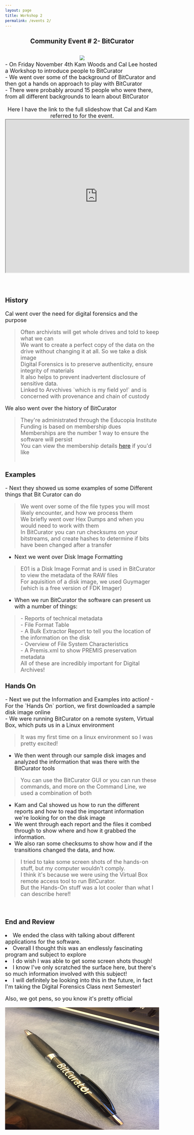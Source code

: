 ```yaml
---
layout: page
title: Workshop 2
permalink: /events 2/
---
```


<h2 style="text-align:center;"> Community Event # 2- BitCurator </h2><br>

<center>
<img src="http://www.bitcurator.net/wp-content/uploads/2015/11/bc2-new-red.png">
</center>

<span style="font-size: 18px">
- On Friday November 4th Kam Woods and Cal Lee hosted a Workshop to introduce people to BitCurator
<br>
- We went over some of the background of BitCurator and then got a hands on approach to play with BitCurator <br>
- There were probably around 15 people who were there, from all different backgrounds to learn about BitCurator 
<br>
<br>
<center>
Here I have the link to the full slideshow that Cal and Kam referred to for the event. 

<iframe src="https://ils.unc.edu/callee/bitcurator-tutorial-sils-20161104" height="500" width="600"></iframe> <br> 
</center><br><br>

<h3> <strong> History </strong> </h3>
Cal went over the need for digital forensics and the purpose <br>

<blockquote div align="left"> Often archivists will get whole drives and told to keep what we can <br>
 We want to create a perfect copy of the data on the drive without changing it at all. So we take a disk image <br>
 Digital Forensics is to preserve authenticity, ensure integrity of materials <br>
 It also helps to prevent inadvertent disclosure of sensitive data. <br>
 Linked to Arvchives `which is my field yo!` and is concerned with provenance and chain of custody </blockquote>

We also went over the history of BitCurator
<blockquote div align="left"> 
 They're administrated through the Educopia Institute <br>
 Funding is based on membership dues <br>
 Memberships are the number 1 way to ensure the software will persist <br>
 You can view the membership details <a href="http://www.bitcurator.net/bitcurator-consortium/">here</a> if you'd like <br>
<br> </blockquote>

<h3> <strong> Examples </strong> </h3>
- Next they showed us some examples of some Different things that Bit Curator can do <br>
<blockquote div align="left">
We went over some of the file types you will most likely encounter, and how we process them  <br>
We briefly went over Hex Dumps and when you would need to work with them <br>
In BitCurator you can run checksums on your bitstreams, and create hashes to determine if bits have been changed after a transfer <br>
</blockquote>

- Next we went over Disk Image Formatting
<blockquote div align="left">
 E01 is a Disk Image Format and is used in BitCurator to view the metadata of the RAW files<br>
 For aquisition of a disk image, we used Guymager (which is a free version of FDK Imager) <br>
</blockquote>

- When we run BitCurator the software can present us with a number of things:
<blockquote div align="left">
- Reports of technical metadata <br>
- File Format Table <br>
- A Bulk Extractor Report to tell you the location of the information on the disk<br>
- Overview of File System Characteristics <br>
- A Premis.xml to show PREMIS preservation metadata <br>
All of these are incredibly important for Digital Archives! 
</blockquote>
<h3> <strong> Hands On </strong> </h3>
- Next we put the Information and Examples into action! 
- For the `Hands On` portion, we first downloaded a sample disk image online <br>
- We were running BitCurator on a remote system, Virtual Box, which puts us in a Linux environment

> It was my first time on a linux environment so I was pretty excited!

- We then went through our sample disk images and analyzed the information that was there with the BitCurator tools <br>

> You can use the BitCurator GUI or you can run these commands, and more on the Command Line, we used a combination of both

- Kam and Cal showed us how to run the different reports and how to read the important information we're looking for on the disk image <br>
- We went through each report and the files it combed through to show where and how it grabbed the information. 
- We also ran some checksums to show how and if the transitions changed the data, and how.

> I tried to take some screen shots of the hands-on stuff, but my computer wouldn't comply. <br>
> I think it's because we were using the Virtual Box remote access tool to run BitCurator. <br>
> But the Hands-On stuff was a lot cooler than what I can describe here!! <br>

<br>

<h3> <strong> End and Review </strong> </h3>
<li> We ended the class with talking about different applications for the software.<br> 
<li> Overall I thought this was an endlessly fascinating program and subject to explore <br>
<li> I do wish I was able to get some screen shots though! <br>
<li> I know I've only scratched the surface here, but there's so much information involved with this subject! <br>
<li> I will definitely be looking into this in the future, in fact I'm taking the Digital Forensics Class next Semester! <br> </li>


Also, we got pens, so you know it's pretty official <br>
<center>
 <img width="554" height="400" id="Pen" src="/images/image-3.jpg"/>
</center>